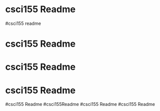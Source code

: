# csci155 Readme
#csci155 readme
# csci155 Readme
# csci155 Readme
# csci155 Readme
#csci155 Readme
#csci155Readme
#csci155 Readme
#csci155 Readme
